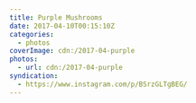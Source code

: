 ```yaml
---
title: Purple Mushrooms
date: 2017-04-10T00:15:10Z
categories:
  - photos
coverImage: cdn:/2017-04-purple
photos:
  - url: cdn:/2017-04-purple
syndication:
  - https://www.instagram.com/p/BSrzGLTgBEG/
---
```

